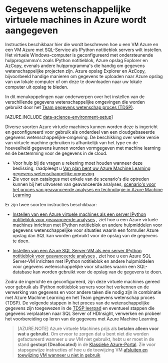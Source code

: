 <properties
    pageTitle="Gegevens wetenschappelijke virtuele machines in Azure | Microsoft Azure"
    description="Van een gegevens wetenschappelijke virtuele Machine instellen"
    services="machine-learning"
    documentationCenter=""
    authors="bradsev"
    manager="jhubbard" 
    editor="cgronlun"  />

<tags
    ms.service="machine-learning"
    ms.workload="data-services"
    ms.tgt_pltfrm="na"
    ms.devlang="na"
    ms.topic="article"
    ms.date="09/19/2016"
    ms.author="xibingao;bradsev" />

# <a name="data-science-virtual-machines-in-azure"></a>Gegevens wetenschappelijke virtuele machines in Azure wordt aangegeven

Instructies beschikbaar hier die wordt beschreven hoe u een VM Azure en een VM Azure met SQL-Service als IPython notitieblok servers wilt instellen. Het virtuele Windows-computer is geconfigureerd met ondersteunende hulpprogramma's zoals IPython notitieblok, Azure opslag Explorer en AzCopy, evenals andere hulpprogramma's die handig om gegevens wetenschappelijke projecten zijn. Azure opslag Explorer en AzCopy, bijvoorbeeld handige manieren om gegevens te uploaden naar Azure opslag van uw lokale computer of om deze te downloaden naar uw lokale computer uit opslag te bieden. 

In dit menukoppelingen naar onderwerpen over het instellen van de verschillende gegevens wetenschappelijke omgevingen die worden gebruikt door het [Team gegevens wetenschap proces (TDSP)](data-science-process-overview.md).

[AZURE.INCLUDE [data-science-environment-setup](../../includes/cap-setup-environments.md)]

Diverse soorten Azure virtuele machines kunnen worden deze is ingericht en geconfigureerd voor gebruik als onderdeel van een cloudgebaseerde gegevens wetenschappelijke-omgeving. De beschikking over welke versie van virtuele machine gebruiken is afhankelijk van het type en de hoeveelheid gegevens kunnen worden vormgegeven met machine learning en de bestemming voor de gegevens in de cloud. 

* Voor hulp bij de vragen u rekening moet houden wanneer deze beslissing, raadpleegt u [Van plan bent uw Azure Machine Learning gegevens wetenschappelijke omgeving](machine-learning-data-science-plan-your-environment.md). 
* Zie voor een catalogus met enkele van de scenario's die optreden kunnen bij het uitvoeren van geavanceerde analyses, [scenario's voor het proces van geavanceerde analyses en technologie in Azure Machine Learning](machine-learning-data-science-plan-sample-scenarios.md)

Er zijn twee soorten instructies beschikbaar:

* [Instellen van een Azure virtuele machines als een server IPython notitieblok voor geavanceerde analyses](machine-learning-data-science-setup-virtual-machine.md) , ziet hoe u een Azure virtuele machines inrichten met IPython notitieblok en andere hulpmiddelen voor gegevens wetenschappelijke voor situaties waarin een formulier Azure opslag dan SQL kan worden gebruikt voor de opslag van de gegevens te doen.

* [Instellen van een Azure SQL Server-VM als een server IPython notitieblok voor geavanceerde analyses](machine-learning-data-science-setup-sql-server-virtual-machine.md) , ziet hoe u een Azure SQL Server-VM inrichten met IPython notitieblok en andere hulpmiddelen voor gegevens wetenschappelijke voor situaties waarin een SQL-database kan worden gebruikt voor de opslag van de gegevens te doen.

Zodra de ingerichte en geconfigureerd, zijn deze virtuele machines gereed voor gebruik als IPython notitieblok servers voor het verkennen en de verwerking van gegevens en voor andere taken die nodig zijn in combinatie met Azure Machine Learning en het Team gegevens wetenschap proces (TDSP). De volgende stappen in het proces van de wetenschappelijke gegevens zijn toegewezen in de [TDSP leerpad](https://azure.microsoft.com/documentation/learning-paths/cortana-analytics-process/) en eventueel stappen die gegevens verplaatsen naar SQL Server of HDInsight, verwerken en probeer het voorbereiding op leren van de gegevens met Azure Machine Learning.


> [AZURE.NOTE] Azure virtuele Machines prijs als **betalen alleen voor wat u gebruikt**. Om ervoor te zorgen dat u bent niet die worden gefactureerd wanneer u uw VM niet gebruikt, hebt u er moet in de stand **gestopt (Deallocated)** in de [Klassieke Azure-Portal](http://manage.windowsazure.com/). Zie voor stapsgewijze instructies of hoe u de toewijzing VM [afsluiten en toewijzing VM wanneer u niet in gebruik](machine-learning-data-science-setup-virtual-machine.md#shutdown)
 
